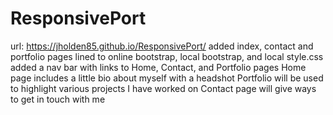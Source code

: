 # ResponsivePort
url: https://jholden85.github.io/ResponsivePort/
added index, contact and portfolio pages
lined to online bootstrap, local bootstrap, and local style.css
added a nav bar with links to Home, Contact, and Portfolio pages
Home page includes a little bio about myself with a headshot
Portfolio will be used to highlight various projects I have worked on
Contact page will give ways to get in touch with me